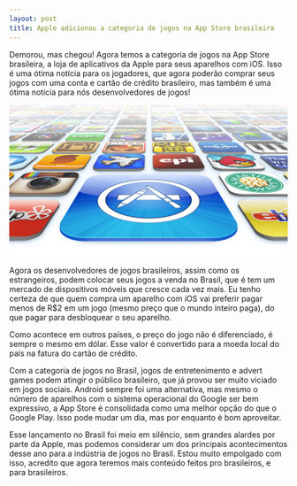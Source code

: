 ```yaml
---
layout: post
title: Apple adicionou a categoria de jogos na App Store brasileira
---
```


Demorou, mas chegou! Agora temos a categoria de jogos na App Store brasileira, a loja de aplicativos da Apple para seus aparelhos com iOS. Isso é uma ótima notícia para os jogadores, que agora poderão comprar seus jogos com uma conta e cartão de crédito brasileiro, mas também é uma ótima notícia para nós desenvolvedores de jogos!

[![](../content/images/2012/04/appstorebr.png "App Store Brasil")](http://itunes.apple.com/br/genre/ios-jogos/id6014?mt=8&affId=2060416)

Agora os desenvolvedores de jogos brasileiros, assim como os estrangeiros, podem colocar seus jogos a venda no Brasil, que é tem um mercado de dispositivos móveis que cresce cada vez mais. Eu tenho certeza de que quem compra um aparelho com iOS vai preferir pagar menos de R$2 em um jogo (mesmo preço que o mundo inteiro paga), do que pagar para desbloquear o seu aparelho.

Como acontece em outros países, o preço do jogo não é diferenciado, é sempre o mesmo em dólar. Esse valor é convertido para a moeda local do país na fatura do cartão de crédito.

Com a categoria de jogos no Brasil, jogos de entretenimento e advert games podem atingir o público brasileiro, que já provou ser muito viciado em jogos sociais. Android sempre foi uma alternativa, mas mesmo o número de aparelhos com o sistema operacional do Google ser bem expressivo, a App Store é consolidada como uma melhor opção do que o Google Play. Isso pode mudar um dia, mas por enquanto é bom aproveitar.

Esse lançamento no Brasil foi meio em silêncio, sem grandes alardes por parte da Apple, mas podemos considerar um dos principais acontecimentos desse ano para a indústria de jogos no Brasil. Estou muito empolgado com isso, acredito que agora teremos mais conteúdo feitos pro brasileiros, e para brasileiros.

<div id="-chrome-auto-translate-plugin-dialog" style="opacity: 1 !important; background-image: initial !important; background-attachment: initial !important; background-origin: initial !important; background-clip: initial !important; background-color: transparent !important; position: absolute !important; top: 0px; left: 0px; overflow-x: visible !important; overflow-y: visible !important; z-index: 999999 !important; text-align: left !important; display: none; padding: 0px !important; margin: 0px !important;">![](http://www.google.com/uds/css/small-logo.png)

</div>
